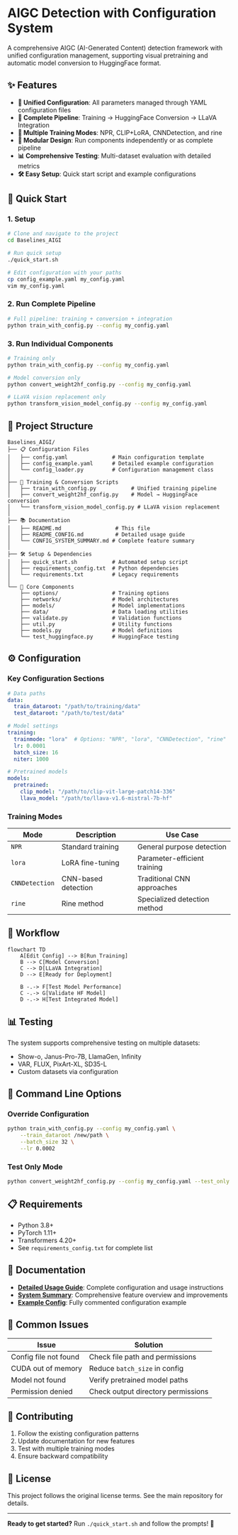 # AIGC Detection with Configuration System

A comprehensive AIGC (AI-Generated Content) detection framework with unified configuration management, supporting visual pretraining and automatic model conversion to HuggingFace format.

## ✨ Features

- **🔧 Unified Configuration**: All parameters managed through YAML configuration files
- **🚀 Complete Pipeline**: Training → HuggingFace Conversion → LLaVA Integration
- **🎯 Multiple Training Modes**: NPR, CLIP+LoRA, CNNDetection, and rine
- **🔄 Modular Design**: Run components independently or as complete pipeline
- **📊 Comprehensive Testing**: Multi-dataset evaluation with detailed metrics
- **🛠️ Easy Setup**: Quick start script and example configurations

## 🚀 Quick Start

### 1. Setup
```bash
# Clone and navigate to the project
cd Baselines_AIGI

# Run quick setup
./quick_start.sh

# Edit configuration with your paths
cp config_example.yaml my_config.yaml
vim my_config.yaml
```

### 2. Run Complete Pipeline
```bash
# Full pipeline: training + conversion + integration
python train_with_config.py --config my_config.yaml
```

### 3. Run Individual Components
```bash
# Training only
python train_with_config.py --config my_config.yaml

# Model conversion only
python convert_weight2hf_config.py --config my_config.yaml

# LLaVA vision replacement only
python transform_vision_model_config.py --config my_config.yaml
```

## 📁 Project Structure

```
Baselines_AIGI/
├── 📋 Configuration Files
│   ├── config.yaml              # Main configuration template
│   ├── config_example.yaml      # Detailed example configuration
│   └── config_loader.py         # Configuration management class
│
├── 🎯 Training & Conversion Scripts  
│   ├── train_with_config.py           # Unified training pipeline
│   ├── convert_weight2hf_config.py    # Model → HuggingFace conversion
│   └── transform_vision_model_config.py # LLaVA vision replacement
│
├── 📚 Documentation
│   ├── README.md                 # This file
│   ├── README_CONFIG.md          # Detailed usage guide
│   └── CONFIG_SYSTEM_SUMMARY.md # Complete feature summary
│
├── 🛠️ Setup & Dependencies
│   ├── quick_start.sh           # Automated setup script
│   ├── requirements_config.txt  # Python dependencies
│   └── requirements.txt         # Legacy requirements
│
└── 🧠 Core Components
    ├── options/                 # Training options
    ├── networks/                # Model architectures  
    ├── models/                  # Model implementations
    ├── data/                    # Data loading utilities
    ├── validate.py              # Validation functions
    ├── util.py                  # Utility functions
    ├── models.py                # Model definitions
    └── test_huggingface.py      # HuggingFace testing
```

## ⚙️ Configuration

### Key Configuration Sections

```yaml
# Data paths
data:
  train_dataroot: "/path/to/training/data"
  test_dataroot: "/path/to/test/data"

# Model settings
training:
  trainmode: "lora"  # Options: "NPR", "lora", "CNNDetection", "rine"
  lr: 0.0001
  batch_size: 16
  niter: 1000

# Pretrained models
models:
  pretrained:
    clip_model: "/path/to/clip-vit-large-patch14-336"
    llava_model: "/path/to/llava-v1.6-mistral-7b-hf"
```

### Training Modes

| Mode | Description | Use Case |
|------|-------------|----------|
| `NPR` | Standard training | General purpose detection |
| `lora` | LoRA fine-tuning | Parameter-efficient training |
| `CNNDetection` | CNN-based detection | Traditional CNN approaches |
| `rine` | Rine method | Specialized detection method |

## 🎯 Workflow

```mermaid
flowchart TD
    A[Edit Config] --> B[Run Training]
    B --> C[Model Conversion]
    C --> D[LLaVA Integration]
    D --> E[Ready for Deployment]
    
    B -.-> F[Test Model Performance]
    C -.-> G[Validate HF Model]
    D -.-> H[Test Integrated Model]
```

## 📊 Testing

The system supports comprehensive testing on multiple datasets:

- Show-o, Janus-Pro-7B, LlamaGen, Infinity
- VAR, FLUX, PixArt-XL, SD35-L
- Custom datasets via configuration

## 🔧 Command Line Options

### Override Configuration
```bash
python train_with_config.py --config my_config.yaml \
    --train_dataroot /new/path \
    --batch_size 32 \
    --lr 0.0002
```

### Test Only Mode
```bash
python convert_weight2hf_config.py --config my_config.yaml --test_only
```

## 📋 Requirements

- Python 3.8+
- PyTorch 1.11+
- Transformers 4.20+
- See `requirements_config.txt` for complete list

## 📖 Documentation

- **[Detailed Usage Guide](README_CONFIG.md)**: Complete configuration and usage instructions
- **[System Summary](CONFIG_SYSTEM_SUMMARY.md)**: Comprehensive feature overview and improvements
- **[Example Config](config_example.yaml)**: Fully commented configuration example

## 🚨 Common Issues

| Issue | Solution |
|-------|----------|
| Config file not found | Check file path and permissions |
| CUDA out of memory | Reduce `batch_size` in config |
| Model not found | Verify pretrained model paths |
| Permission denied | Check output directory permissions |

## 🤝 Contributing

1. Follow the existing configuration patterns
2. Update documentation for new features
3. Test with multiple training modes
4. Ensure backward compatibility

## 📄 License

This project follows the original license terms. See the main repository for details.

---

**Ready to get started?** Run `./quick_start.sh` and follow the prompts! 🚀 
